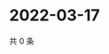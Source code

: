 # 2022-03-17

共 0 条

<!-- BEGIN WEIBO -->
<!-- 最后更新时间 Thu Mar 17 2022 10:38:59 GMT+0800 (China Standard Time) -->

<!-- END WEIBO -->
